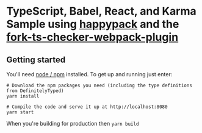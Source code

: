 # TypeScript, Babel, React, and Karma Sample using [happypack](https://github.com/amireh/happypack) and the [fork-ts-checker-webpack-plugin](https://github.com/Realytics/fork-ts-checker-webpack-plugin)

## Getting started

You'll need [node / npm](https://nodejs.org/) installed.  To get up and running just enter:

```
# Download the npm packages you need (including the type definitions from DefinitelyTyped)
yarn install

# Compile the code and serve it up at http://localhost:8080
yarn start
```

When you're building for production then `yarn build`